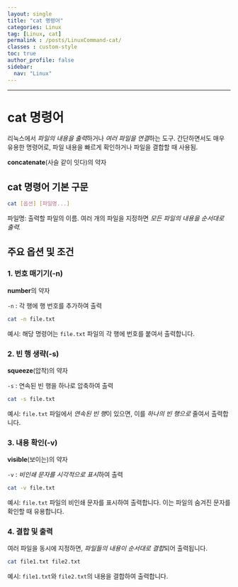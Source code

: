 ```yaml
---
layout: single
title: "cat 명령어"
categories: Linux
tag: [Linux, cat]
permalink : /posts/LinuxCommand-cat/
classes : custom-style
toc: true
author_profile: false
sidebar:
  nav: "Linux"
---
```


<hr>

# cat 명령어

리눅스에서 *파일의 내용을 출력*하거나 *여러 파일을 연결*하는 도구. 간단하면서도 매우 유용한 명령어로, 파일 내용을 빠르게 확인하거나 파일을 결합할 때 사용됨.

**concatenate**(사슬 같이 잇다)의 약자

## cat 명령어 기본 구문

```bash
cat [옵션] [파일명...]
```

파일명: 출력할 파일의 이름. 여러 개의 파일을 지정하면 *모든 파일의 내용을 순서대로 출력.*

## 주요 옵션 및 조건

### 1. 번호 매기기(-n)

**number**의 약자

`-n` : 각 행에 행 번호를 추가하여 출력

```bash
cat -n file.txt
```

예시: 해당 명령어는 `file.txt` 파일의 각 행에 번호를 붙여서 출력합니다.

### 2. 빈 행 생략(-s)

**squeeze**(압착)의 약자

`-s` : 연속된 빈 행을 하나로 압축하여 출력

```bash
cat -s file.txt
```

예시: `file.txt` 파일에서 *연속된 빈 행*이 있으면, 이를 *하나의 빈 행으로* 줄여서 출력합니다.

### 3. 내용 확인(-v)

**visible**(보이는)의 약자

`-v` : *비인쇄 문자를 시각적으로 표시*하여 출력

```bash
cat -v file.txt
```

예시: `file.txt` 파일의 비인쇄 문자를 표시하여 출력합니다. 이는 파일의 숨겨진 문자를 확인할 때 유용합니다.

### 4. 결합 및 출력

여러 파일을 동시에 지정하면, *파일들의 내용이 순서대로 결합*되어 출력됩니다.

```bash
cat file1.txt file2.txt
```

예시: `file1.txt`와 `file2.txt`의 내용을 결합하여 출력합니다.
